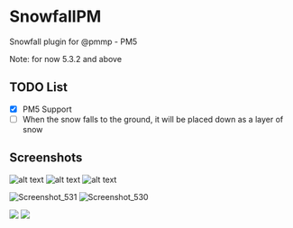 # SnowfallPM
Snowfall plugin for @pmmp - PM5

Note: for now 5.3.2  and above

## TODO List
- [X] PM5 Support
- [ ] When the snow falls to the ground, it will be placed down as a layer of snow

## Screenshots
![alt text](https://github.com/nxpinhum5326/SnowPM/blob/master/IMG-20220812-WA0014(1).jpg?raw=true)
![alt text](https://github.com/nxpinhum5326/SnowPM/blob/master/IMG-20220812-WA0015.jpg?raw=true)
![alt text](https://github.com/nxpinhum5326/SnowPM/blob/master/IMG-20220812-WA0016.jpg?raw=true)

![Screenshot_531](https://github.com/nxpinhum5326/SnowfallPM/assets/120848089/af478c7b-429c-451e-8320-bd2ad96cb1cc)
![Screenshot_530](https://github.com/nxpinhum5326/SnowfallPM/assets/120848089/bdcdaf8e-485e-44ad-81f0-c3407fd5d4a6)

[![](https://poggit.pmmp.io/shield.state/SnowPM)](https://poggit.pmmp.io/p/SnowPM)
<a href="https://poggit.pmmp.io/p/SnowPM"><img src="https://poggit.pmmp.io/shield.state/SnowPM"></a>
